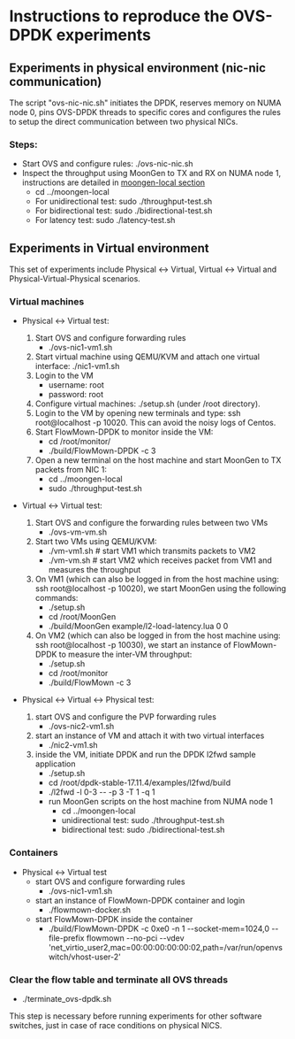 # Instructions to reproduce the OVS-DPDK experiments

## Experiments in physical environment (nic-nic communication)
The script "ovs-nic-nic.sh" initiates the DPDK, reserves memory on NUMA node 0, pins OVS-DPDK threads to specific cores and configures the rules to setup the direct communication between two physical NICs.

### Steps:
* Start OVS and configure rules: ./ovs-nic-nic.sh
* Inspect the throughput using MoonGen to TX and RX on NUMA node 1, instructions are detailed in [moongen-local section](https://github.com/ztz1989/software-switches/tree/master/moongen-local)
    * cd ../moongen-local
    * For unidirectional test: sudo ./throughput-test.sh
    * For bidirectional test: sudo ./bidirectional-test.sh
    * For latency test: sudo ./latency-test.sh
    
## Experiments in Virtual environment
This set of experiments include Physical <-> Virtual, Virtual <-> Virtual and Physical-Virtual-Physical scenarios.  

### Virtual machines
* Physical <-> Virtual test:
  1. Start OVS and configure forwarding rules
      * ./ovs-nic1-vm1.sh 
  2. Start virtual machine using QEMU/KVM and attach one virtual interface: ./nic1-vm1.sh
  3. Login to the VM
      * username: root
      * password: root
  4. Configure virtual machines: ./setup.sh (under /root directory).
  5. Login to the VM by opening new terminals and type: ssh root@localhost -p 10020. This can avoid the noisy logs of Centos.
  6. Start FlowMown-DPDK to monitor inside the VM:
      * cd /root/monitor/
      * ./build/FlowMown-DPDK -c 3
  7. Open a new terminal on the host machine and start MoonGen to TX packets from NIC 1:
      * cd ../moongen-local
      * sudo ./throughput-test.sh

* Virtual <-> Virtual test:
  1. Start OVS and configure the forwarding rules between two VMs
      * ./ovs-vm-vm.sh
  2. Start two VMs using QEMU/KVM:
      * ./vm-vm1.sh    # start VM1 which transmits packets to VM2
      * ./vm-vm.sh     # start VM2 which receives packet from VM1 and measures the throughput
  3. On VM1 (which can also be logged in from the host machine using: ssh root@localhost -p 10020), we start MoonGen using the following commands:
      * ./setup.sh
      * cd /root/MoonGen
      * ./build/MoonGen example/l2-load-latency.lua 0 0
  4. On VM2 (which can also be logged in from the host machine using: ssh root@localhost -p 10030), we start an instance of FlowMown-DPDK to measure the inter-VM throughput:
      * ./setup.sh
      * cd /root/monitor
      * ./build/FlowMown -c 3
  
* Physical <-> Virtual <-> Physical test:
  1. start OVS and configure the PVP forwarding rules
      * ./ovs-nic2-vm1.sh
  2. start an instance of VM and attach it with two virtual interfaces
      * ./nic2-vm1.sh
  3. inside the VM, initiate DPDK and run the DPDK l2fwd sample application
      * ./setup.sh
      * cd /root/dpdk-stable-17.11.4/examples/l2fwd/build
      * ./l2fwd -l 0-3 -- -p 3 -T 1 -q 1
      * run MoonGen scripts on the host machine from NUMA node 1
           * cd ../moongen-local
           * unidirectional test: sudo ./throughput-test.sh 
           * bidirectional test: sudo ./bidirectional-test.sh
      
### Containers
* Physical <-> Virtual test
   * start OVS and configure forwarding rules
      * ./ovs-nic1-vm1.sh
   * start an instance of FlowMown-DPDK container and login
      * ./flowmown-docker.sh
   * start FlowMown-DPDK inside the container
      * ./build/FlowMown-DPDK -c 0xe0 -n 1 --socket-mem=1024,0 --file-prefix flowmown --no-pci --vdev 'net_virtio_user2,mac=00:00:00:00:00:02,path=/var/run/openvswitch/vhost-user-2'

### Clear the flow table and terminate all OVS threads
  * ./terminate_ovs-dpdk.sh
 
 This step is necessary before running experiments for other software switches, just in case of race conditions on physical NICS.
